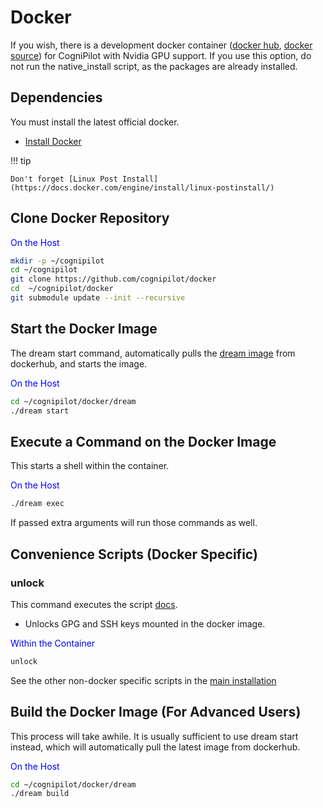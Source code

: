 # Docker

If you wish, there is a development docker container ([docker hub](https://hub.docker.com/r/cognipilot/dream), [docker source](https://github.com/CogniPilot/docker)) for CogniPilot with Nvidia GPU support. If you use this option, do not run the native\_install script, as the packages are already installed.


## Dependencies

You must install the latest official docker.

* [Install Docker](https://docs.docker.com/engine/install/ubuntu/)

!!! tip

	Don't forget [Linux Post Install](https://docs.docker.com/engine/install/linux-postinstall/) 

## Clone Docker Repository

<span style="color:blue">On the Host</span>
```bash
mkdir -p ~/cognipilot
cd ~/cognipilot
git clone https://github.com/cognipilot/docker
cd  ~/cognipilot/docker
git submodule update --init --recursive
```

## Start the Docker Image

The dream start command, automatically pulls the [dream image](https://hub.docker.com/r/cognipilot/dream) from dockerhub, and starts the image.

<span style="color:blue">On the Host</span>
```bash
cd ~/cognipilot/docker/dream
./dream start
```

## Execute a Command on the Docker Image

This starts a shell within the container.

<span style="color:blue">On the Host</span>
```bash
./dream exec
```

If passed extra arguments will run those commands as well.

## Convenience Scripts (Docker Specific)


### unlock

This command executes the script [docs](https://github.com/CogniPilot/helmet/blob/398e99d98c1a9aabef663ad601d3ac5c141b54f2/install/resources/unlock).

* Unlocks GPG and SSH keys mounted in the docker image.

<span style="color:blue">Within the Container</span>
```bash
unlock
```

See the other non-docker specific scripts in the [main installation](../install/#convenience-scripts)

## Build the Docker Image (For Advanced Users)

This process will take awhile. It is usually sufficient to use dream start instead, which will automatically pull the latest image from dockerhub.

<span style="color:blue">On the Host</span>
```bash
cd ~/cognipilot/docker/dream
./dream build
```
